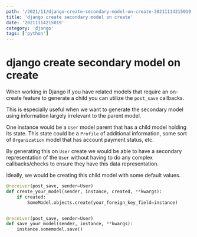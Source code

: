 ```yaml
---
path: '/2021/11/django-create-secondary-model-on-create-20211114215019'
title: 'django create secondary model on create'
date: '20211114215019'
category: 'django'
tags: ['python']
---
```


# django create secondary model on create
When working in Django if you have related models that require an on-create
feature to generate a child you can utilize the `post_save` callbacks.

This is especially useful when we want to generate the secondary model using
information largely irrelevant to the parent model.

One instance would be a `User` model parent that has a child model holding its
state. This state could be a `Profile` of additional information, some sort of
`Organization` model that has account payment status, etc.

By generating this on `User` create we would be able to have a secondary representation
of the `User` without having to do any complex callbacks/checks to ensure they
have this data representation.

Ideally, we would be creating this child model with some default values.

```python
@receiver(post_save, sender=User)
def create_your_model(sender, instance, created, **kwargs):
    if created:
        SomeModel.objects.create(your_foreign_key_field=instance)


@receiver(post_save, sender=User)
def save_your_model(sender, instance, **kwargs):
    instance.somemodel.save()
```

